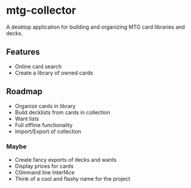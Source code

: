 # mtg-collector
A desktop application for building and organizing MTG card libraries and decks.

## Features

* Online card search
* Create a library of owned cards

## Roadmap

* Organize cards in library
* Build decklists from cards in collection
* Want lists
* Full offline functionality
* Import/Export of collection

### Maybe
* Create fancy exports of decks and wants
* Display prices for cards
* C0mmand line Interf4ce
* Think of a cool and flashy name for the project
